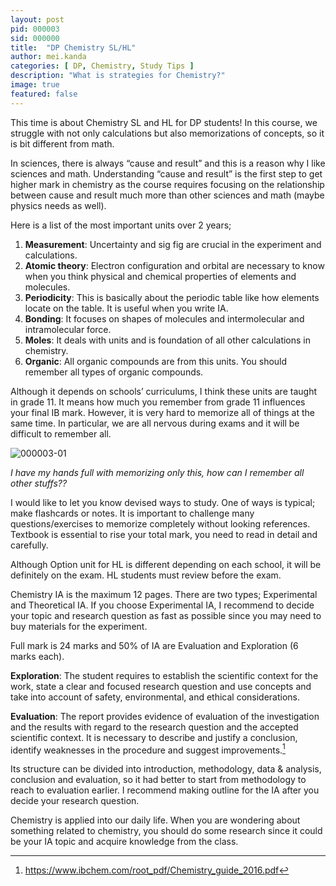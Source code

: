 ```yaml
---
layout: post
pid: 000003
sid: 000000
title:  "DP Chemistry SL/HL"
author: mei.kanda
categories: [ DP, Chemistry, Study Tips ]
description: "What is strategies for Chemistry?"
image: true
featured: false
---
```


This time is about Chemistry SL and HL for DP students! In this course, we struggle with not only calculations but also memorizations of concepts, so it is bit different from math. 

In sciences, there is always “cause and result” and this is a reason why I like sciences and math. Understanding “cause and result” is the first step to get higher mark in chemistry as the course requires focusing on the relationship between cause and result much more than other sciences and math (maybe physics needs as well).

Here is a list of the most important units over 2 years;

1. **Measurement**: Uncertainty and sig fig are crucial in the experiment and calculations.
1. **Atomic theory**: Electron configuration and orbital are necessary to know when you think physical and chemical properties of elements and molecules.
1. **Periodicity**: This is basically about the periodic table like how elements locate on the table. It is useful when you write IA.
1. **Bonding**: It focuses on shapes of molecules and intermolecular and intramolecular force.
1. **Moles**: It deals with units and is foundation of all other calculations in chemistry.
1. **Organic**: All organic compounds are from this units. You should remember all types of organic compounds.

Although it depends on schools’ curriculums, I think these units are taught in grade 11. It means how much you remember from grade 11 influences your final IB mark. 
However, it is very hard to memorize all of things at the same time. In particular, we are all nervous during exams and it will be difficult to remember all.

![000003-01](https://res.cloudinary.com/ibstyle/image/upload/posts/000003/000003-01.png)

_I have my hands full with memorizing only this, how can I remember all other stuffs??_

I would like to let you know devised ways to study. One of ways is typical; make flashcards or notes. It is important to challenge many questions/exercises to memorize completely without looking references. Textbook is essential to rise your total mark, you need to read in detail and carefully.

Although Option unit for HL is different depending on each school, it will be definitely on the exam. HL students must review before the exam.

Chemistry IA is the maximum 12 pages. There are two types; Experimental and Theoretical IA. If you choose Experimental IA, I recommend to decide your topic and research question as fast as possible since you may need to buy materials for the experiment.

Full mark is 24 marks and 50% of IA are Evaluation and Exploration (6 marks each). 

**Exploration**: The student requires to establish the scientific context for the work, state a clear and focused research question and use concepts and take into account of safety, environmental, and ethical considerations.

**Evaluation**: The report provides evidence of evaluation of the investigation and the results with regard to the research question and the accepted scientific context. It is necessary to describe and justify a conclusion, identify weaknesses in the procedure and suggest improvements.[^1]

Its structure can be divided into introduction, methodology, data & analysis, conclusion and evaluation, so it had better to start from methodology to reach to evaluation earlier. I recommend making outline for the IA after you decide your research question.

Chemistry is applied into our daily life. When you are wondering about something related to chemistry, you should do some research since it could be your IA topic and acquire knowledge from the class.

[^1]: https://www.ibchem.com/root_pdf/Chemistry_guide_2016.pdf

